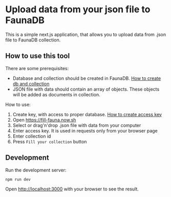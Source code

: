 # Upload data from your json file to FaunaDB

This is a simple next.js application, that allows you to upload data from .json file to FaunaDB collection.

## How to use this tool

There are some prerequisites:

- Database and collection should be created in FaunaDB. [How to create db and collection](https://docs.fauna.com/fauna/current/start/cloud#create-db)
- JSON file with data should contain an array of objects. These objects will be added as documents in collection.

How to use:

1. Create key, with access to proper database. [How to create access key](https://docs.fauna.com/fauna/current/start/vs_code#key)
2. Open https://fill-fauna.now.sh
3. Select or drag'n'drop .json file with data from your computer
4. Enter access key. It is used in requests only from your browser page
5. Enter collection id
6. Press `Fill your collection` button

## Development

Run the development server:

```bash
npm run dev
```

Open [http://localhost:3000](http://localhost:3000) with your browser to see the result.
